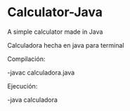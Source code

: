 # Calculator-Java
A simple calculator made in Java

Calculadora hecha en java para terminal 


Compilación:

-javac calculadora.java

Ejecución:

-java calculadora
